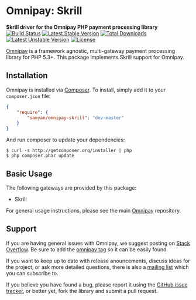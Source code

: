 # Omnipay: Skrill

**Skrill driver for the Omnipay PHP payment processing library**
[![Build Status](https://travis-ci.org/samyan/omnipay-skrill.svg?branch=master)](https://travis-ci.org/samyan/omnipay-skrill)
[![Latest Stable Version](https://poser.pugx.org/samyan/omnipay-skrill/version)](https://packagist.org/packages/samyan/omnipay-skrill)
[![Total Downloads](https://poser.pugx.org/samyan/omnipay-skrill/downloads)](https://packagist.org/packages/samyan/omnipay-skrill)
[![Latest Unstable Version](https://poser.pugx.org/samyan/omnipay-skrill/v/unstable)](//packagist.org/packages/samyan/omnipay-skrill)
[![License](https://poser.pugx.org/samyan/omnipay-skrill/license)](https://packagist.org/packages/samyan/omnipay-skrill)

[Omnipay](https://github.com/omnipay/omnipay) is a framework agnostic, multi-gateway payment
processing library for PHP 5.3+. This package implements Skrill support for Omnipay.

## Installation

Omnipay is installed via [Composer](http://getcomposer.org/). To install, simply add it
to your `composer.json` file:

```json
{
    "require": {
        "samyan/omnipay-skrill": "dev-master"
    }
}
```

And run composer to update your dependencies:

    $ curl -s http://getcomposer.org/installer | php
    $ php composer.phar update

## Basic Usage

The following gateways are provided by this package:

* Skrill

For general usage instructions, please see the main [Omnipay](https://github.com/omnipay/omnipay)
repository.

## Support

If you are having general issues with Omnipay, we suggest posting on
[Stack Overflow](http://stackoverflow.com/). Be sure to add the
[omnipay tag](http://stackoverflow.com/questions/tagged/omnipay) so it can be easily found.

If you want to keep up to date with release anouncements, discuss ideas for the project,
or ask more detailed questions, there is also a [mailing list](https://groups.google.com/forum/#!forum/omnipay) which
you can subscribe to.

If you believe you have found a bug, please report it using the [GitHub issue tracker](https://github.com/samyan/omnipay-skrill/issues),
or better yet, fork the library and submit a pull request.
